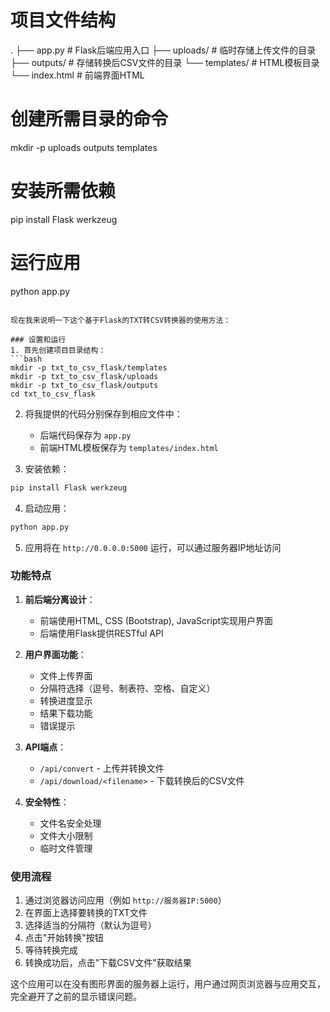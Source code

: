 # 项目文件结构
.
├── app.py                      # Flask后端应用入口
├── uploads/                    # 临时存储上传文件的目录
├── outputs/                    # 存储转换后CSV文件的目录
└── templates/                  # HTML模板目录
    └── index.html              # 前端界面HTML

# 创建所需目录的命令
mkdir -p uploads outputs templates

# 安装所需依赖
pip install Flask werkzeug

# 运行应用
python app.py

```

现在我来说明一下这个基于Flask的TXT转CSV转换器的使用方法：

### 设置和运行
1. 首先创建项目目录结构：
```bash
mkdir -p txt_to_csv_flask/templates
mkdir -p txt_to_csv_flask/uploads
mkdir -p txt_to_csv_flask/outputs
cd txt_to_csv_flask
```

2. 将我提供的代码分别保存到相应文件中：
   - 后端代码保存为 `app.py`
   - 前端HTML模板保存为 `templates/index.html`

3. 安装依赖：
```bash
pip install Flask werkzeug
```

4. 启动应用：
```bash
python app.py
```

5. 应用将在 `http://0.0.0.0:5000` 运行，可以通过服务器IP地址访问

### 功能特点

1. **前后端分离设计**：
   - 前端使用HTML, CSS (Bootstrap), JavaScript实现用户界面
   - 后端使用Flask提供RESTful API

2. **用户界面功能**：
   - 文件上传界面
   - 分隔符选择（逗号、制表符、空格、自定义）
   - 转换进度显示
   - 结果下载功能
   - 错误提示

3. **API端点**：
   - `/api/convert` - 上传并转换文件
   - `/api/download/<filename>` - 下载转换后的CSV文件

4. **安全特性**：
   - 文件名安全处理
   - 文件大小限制
   - 临时文件管理

### 使用流程

1. 通过浏览器访问应用（例如 `http://服务器IP:5000`）
2. 在界面上选择要转换的TXT文件
3. 选择适当的分隔符（默认为逗号）
4. 点击"开始转换"按钮
5. 等待转换完成
6. 转换成功后，点击"下载CSV文件"获取结果

这个应用可以在没有图形界面的服务器上运行，用户通过网页浏览器与应用交互，完全避开了之前的显示错误问题。
